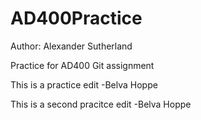 # AD400Practice
Author: Alexander Sutherland

Practice for AD400 Git assignment

This is a practice edit -Belva Hoppe

This is a second pracitce edit -Belva Hoppe
